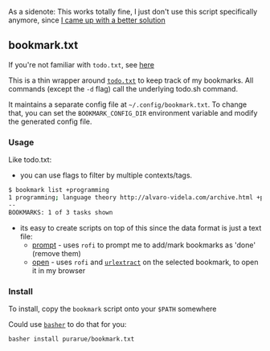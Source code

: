 As a sidenote: This works totally fine, I just don't use this script specifically anymore, since [I came up with a better solution](https://sean.fish/x/blog/managing-multiple-todo-txts/)

## bookmark.txt

If you're not familiar with `todo.txt`, see [here](https://github.com/todotxt/todo.txt#todotxt-format)

This is a thin wrapper around [`todo.txt`](https://github.com/todotxt/todo.txt-cli) to keep track of my bookmarks. All commands (except the `-d` flag) call the underlying todo.sh command.

It maintains a separate config file at `~/.config/bookmark.txt`. To change that, you can set the `BOOKMARK_CONFIG_DIR` environment variable and modify the generated config file.

### Usage

Like todo.txt:

- you can use flags to filter by multiple contexts/tags.

```bash
$ bookmark list +programming
1 programming; language theory http://alvaro-videla.com/archive.html +programming
--
BOOKMARKS: 1 of 3 tasks shown
```

- its easy to create scripts on top of this since the data format is just a text file:
  - [prompt](https://sean.fish/d/todo-prompt) - uses `rofi` to prompt me to add/mark bookmarks as 'done' (remove them)
  - [open](https://sean.fish/d/bookmark-open) - uses `rofi` and [`urlextract`](https://pypi.org/project/urlextract/) on the selected bookmark, to open it in my browser

### Install

To install, copy the `bookmark` script onto your `$PATH` somewhere

Could use [`basher`](https://github.com/basherpm/basher) to do that for you:

```bash
basher install purarue/bookmark.txt
```
